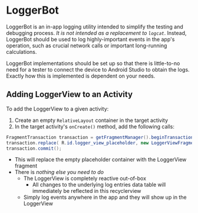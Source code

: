 # LoggerBot
LoggerBot is an in-app logging utility intended to simplify the testing and debugging process. _It is not intended as a replacement to `logcat`_. Instead, LoggerBot should be used to log highly-important events in the app's operation, such as crucial network calls or important long-running calculations.

LoggerBot implementations should be set up so that there is little-to-no need for a tester to connect the device to Android Studio to obtain the logs. Exactly how this is implemented is dependent on your needs.

## Adding LoggerView to an Activity
To add the LoggerView to a given activity:
1. Create an empty `RelativeLayout` container in the target activity
2. In the target activity's `onCreate()` method, add the following calls:

```java
FragmentTransaction transaction = getFragmentManager().beginTransaction();
transaction.replace( R.id.logger_view_placeholder, new LoggerViewFragment() );
transaction.commit();
```
- This will replace the empty placeholder container with the LoggerView fragment
- There is _nothing else you need to do_
  - The LoggerView is completely reactive out-of-box
    - All changes to the underlying log entries data table will immediately be reflected in this recyclerview
  - Simply log events anywhere in the app and they will show up in the LoggerView
